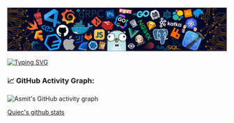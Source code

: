 ![](./src/header.png)

[![Typing SVG](https://readme-typing-svg.herokuapp.com?center=true&lines=Hi+there+%F0%9F%98%8D%2C+I+am+AL+Ghozaly;Programmer+WEB+%7C+Laravel+)](https://git.io/typing-svg)

<!--   GitHub stats graph -->
### 📈 GitHub Activity Graph:
![Asmit's GitHub activity graph](https://activity-graph.herokuapp.com/graph?username=algzl17&hide_border=true&theme=redical)

[Quiec's github stats](https://github-readme-stats.vercel.app/api/top-langs/?username=algzl17&theme=radical&layout=compact)